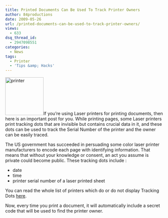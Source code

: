 ```yaml
---
title: Printed Documents Can Be Used To Track Printer Owners
author: 84productions
date: 2009-05-26
url: /printed-documents-can-be-used-to-track-printer-owners/
views:
  - 633
dsq_thread_id:
  - 2947098551
categories:
  - News
tags:
  - Printer
  - 'Tips &amp; Hacks'
---
```

<img class="size-full wp-image-9367 alignleft" src="http://cdn.devilsworkshop.org/files/2009/05/printer.gif" alt="printer" width="122" height="121" />If you&#8217;re using Laser printers for printing documents, then here is an important post for you. While printing pages, some Laser printers print tracking dots that are invisible but contains crucial data in it, and these dots can be used to track the Serial Number of the printer and the owner can be easily traced.

The US government has succeeded in persuading some color laser printer manufacturers to encode each page with identifying information. That means that without your knowledge or consent, an act you assume is private could become public. These tracking dots include :

  * date
  * time
  * printer serial number of a laser printed sheet

You can read the whole list of printers which do or do not display Tracking Dots <a href="http://www.eff.org/pages/list-printers-which-do-or-do-not-display-tracking-dots" onclick="_gaq.push(['_trackEvent', 'outbound-article', 'http://www.eff.org/pages/list-printers-which-do-or-do-not-display-tracking-dots', 'here']);" target="_blank">here</a>.

Now, every time you print a document, it will automatically include a secret code that will be used to find the printer owner.
